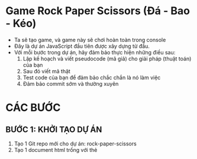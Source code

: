 # Game Rock Paper Scissors (Đá - Bao - Kéo)
- Ta sẽ tạo game, và game này sẽ chơi hoàn toàn trong console
- Đây là dự án JavaScript đầu tiên được xây dựng từ đầu.
- Với mỗi bước trong dự án, hãy đảm bảo thực hiện những điều sau:
    1. Lập kế hoạch và viết pseudocode (mã giả) cho giải pháp (thuật toán) của bạn
    2. Sau đó viết mã thật
    3. Test code của bạn để đảm bảo chắc chắn là nó làm việc 
    4. Đảm bảo commit sớm và thường xuyên 


# CÁC BƯỚC
## BƯỚC 1: KHỞI TẠO DỰ ÁN 
1. Tạo 1 Git repo mới cho dự án: rock-paper-scissors
2. Tạo 1 document html trống với thẻ <script>
3. Tạo file .js từ bên ngoài và liên kết với file .html 
4. Bạn không cần viết bất kỳ mã HTML nào, vì game được chơi hoàn toàn trong console.
5. Viết mã console.log("Hello World"); để kiểm tra xem nó có được in ra Console panel khi mở webpage trong trình duyệt không

## BƯỚC 2: VIẾT LOGIC ĐỂ NHẬN VỀ SỰ LỰA CHỌN CỦA MÁY TÍNH
- Game này sẽ chơi với máy tính. Bạn sẽ viết 1 hàm mà trả về ngẫu nhiên "rock", "paper", hoặc "scissors"
- Tạo 1 hàm tên là getComputerChoice
- Viết code mà hàm này trả về ngẫu nhiên một trong 3 chuỗi là "rock", "paper", hoặc "scissors"
-
## BƯỚC 3: VIẾT LOGIC ĐỂ NHẬN VỀ LỰA CHỌN CỦA NGƯỜI CHƠI
- Game này sẽ được chơi bởi 1 con người. Ta sẽ cần viết 1 hàm nhận và trả về lựa chọn của người chơi.
- Tạo 1 hàm tên là getHumanChoice.
- Viết code để hàm này trả về 1 lựa chọn hợp lệ tùy theo cái mà người dùng nhập vào.
- Sử dụng prompt method để nhận về input của người chơi.
- Tại thời điểm này ta không xử lý trường hợp người dùng nhập sai (sẽ học sau). Tức là ta sẽ giả sử người dùng luôn nhập đúng. (Tất nhiên nếu bạn có thể xử lý tình huống người dùng nhập sai thì quá tốt )
- Kiểm tra hàm xem hoạt động đúng không bằng cách sử dụng console.log

## BƯỚC 4: KHAI BÁO BIẾN SCORE CỦA NGƯỜI CHƠI 
- Game sẽ theo dõi điểm (score) của người chơi. Vì vậy bạn cần viết các biến để theo dõi điểm của người chơi.
- Tạo 2 biến tên là humanScore và computerScore phạm vi toàn cục.
- Giá trị khởi tạo của chúng đều là 0.
-
## BƯỚC 5:VIẾT LOGIC (THUẬT TOÁN) ĐỂ CHƠI 1 VÁN (SINGLE ROUND)
- Game này sẽ được chơi theo từng vòng (round).
- hãy tạo 1 hàm tên là playRound
- Xác định 2 tham số là humanChoice và computerChoise làm tham số của hàm.
- Viết code để in ra console.log thông báo xem ai thắng trong mỗi lần chơi.
- Tăng điểm của người chơi lên. 

## BƯỚC 6: VIẾT THUẬT TOÁN (LOGIC) ĐỂ PLAY TOÀN BỘ GAME 
- Game sẽ chơi 5 vòng.
- Bạn sẽ viết 1 hàm tên là playGame() mà sẽ gọi playRound() 5 vòng (rounds). Nhớ theo dõi scores và in ra người chiến thắng ở vòng cuối cùng.
- Di chuyển hàm playRound và biến score để chúng được khai báo bên trong hàm playGame.
- Chơi 5 vòng bằng cách gọi playRound 5 lần.
- Nếu bạn biết về vòng lặp thì có thể sử dụng chúng, nếu không thì cũng không cần lo lắng,vì loops sẽ được học trong các bì tiếp theo. 

## WARNING: 
- Khi làm các dự án tương tác giống như thế này, bạn có thể muốn thực hiện nhiều tính năng hơn, như giao diện người dùng... Chúng tôi khuyên là không nên làm như vậy, hãy tiết kiệm sức lực để làm tiếp nhiều dự án khác, làm đẹp cho portfolio của bạn. 
